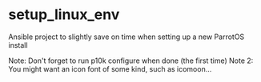 # setup_linux_env
 Ansible project to slightly save on time when setting up a new ParrotOS install

 Note: Don't forget to run p10k configure when done (the first time)
 Note 2: You might want an icon font of some kind, such as icomoon...
